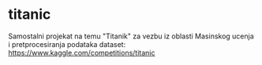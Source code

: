 # titanic
Samostalni projekat na temu "Titanik" za vezbu iz oblasti Masinskog ucenja i pretprocesiranja podataka
dataset: https://www.kaggle.com/competitions/titanic
